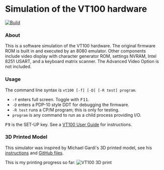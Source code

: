 # Simulation of the VT100 hardware

[![Build](https://github.com/larsbrinkhoff/terminal-simulator/actions/workflows/build.yml/badge.svg)](https://github.com/larsbrinkhoff/terminal-simulator/actions/workflows/build.yml)

### About

This is a software simulation of the VT100 hardware.  The original
firmware ROM is built in and executed by an 8080 emulator.  Other
components include video display with character generator ROM,
settings NVRAM, Intel 8251 USART, and a keyboard matrix scanner.  The
Advanced Video Option is not included.

### Usage

The command line syntax is `vt100 [-f] [-D] [-R test] program`.

- `-f` enters full screen.  Toggle with <kbd>F11</kbd>.
- `-D` enters a PDP-10 style DDT for debugging the firmware.
- `-R test` runs a CP/M program; this is only for testing.
- `program` is any command to run as a child process providing I/O.

<kbd>F9</kbd> is the SET-UP key.  See a [VT100 User
Guide](https://vt100.net/docs/vt100-ug/chapter1.html) for instructions.

### 3D Printed Model

This simulator was inspired by Michael Gardi's 3D printed model, see his
[instructions](https://www.instructables.com/23-Scale-VT100-Terminal-Reproduction/)
and [GitHub files](https://github.com/kidmirage/2-3-Scale-VT100-Terminal-Reproduction).

This is my printing progress so far:
![VT100 3D print](https://user-images.githubusercontent.com/775050/119787447-80022a80-bed1-11eb-859a-4e9bcedda253.jpg)

